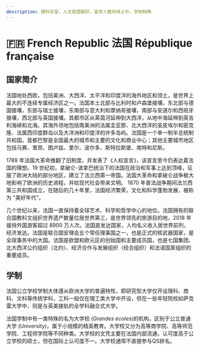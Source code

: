 ```yaml
---
description: 理科天堂，人文氛围极好，留学人数持续上升，学制特殊
---
```


# 🇫🇷 French Republic 法国 République française

## 国家简介

法国地处西欧，包括美洲、大西洋、太平洋和印度洋的海外地区和领土，是世界上最大的不连续专属经济区之一。法国本土北部与比利时和卢森堡接壤，东北部与德国接壤，东部与瑞士接壤，东南部与意大利和摩纳哥接壤，南部与安道尔和西班牙接壤，西北部与英国接壤。其都市区从莱茵河延伸到大西洋，从地中海延伸到英吉利海峡和北海。其海外领地包括南美洲的法属圭亚那、北大西洋的圣皮埃尔和密克隆、法属西印度群岛以及大洋洲和印度洋的许多岛屿。法国是一个单一制半总统制共和国，首都巴黎是全国最大的城市和主要的文化和商业中心；其他主要城市地区包括马赛、里昂、图卢兹、里尔、波尔多、斯特拉斯堡、南特和尼斯。

1789 年法国大革命推翻了旧制度，并发表了《人权宣言》，该宣言至今仍表达着法国的理想。19 世纪初，拿破仑-波拿巴统治下的法国在政治和军事上达到顶峰，征服了欧洲大陆的部分地区，建立了法兰西第一帝国。法国大革命和拿破仑战争极大地影响了欧洲的历史进程，并给现代社会带来文明。 1870 年普法战争期间法兰西第三共和国成立，在随后的几十年里，法国经济繁荣，文化和科学蓬勃发展，被称为 "美好年代"。

几个世纪以来，法国一直保持着全球艺术、科学和哲学中心的地位。法国拥有的联合国教科文组织世界遗产数量位居世界第三，是世界领先的旅游目的地，2018 年接待外国游客超过 8900 万人次。法国是发达国家，人均名义收入居世界前列，经济发达。法国是联合国安理会五个常任理事国之一，也是正式的核武器国家，是全球事务中的大国。法国是欧盟和欧元区的创始国和主要成员国，也是七国集团、北大西洋公约组织（北约）、经济合作与发展组织（经合组织）和法语国家组织的重要成员。

## 学制

法国公立学校学制大体遵从欧洲大学的普遍特性，即研究型大学仅开设理科、商科、文科等传统学科，工科一般仅在理工类大学中开设，但在一些年轻院校如萨克雷大学中，则是与英美接轨的全学科融合式大学。

法国学制中有一类特殊的名为大学校 (_Grandes écoles_)的机构，区别于公立普通大学 (University)，属于小规模的精英教育。大学校又分为高等商学院、高等师范学院、工程师学院等不同种类。大学校的文凭主要在法国内部流通，认可度高于公立学校的硕士，但在国际上认可度不一。大学校通常不直接参与QS排名。

